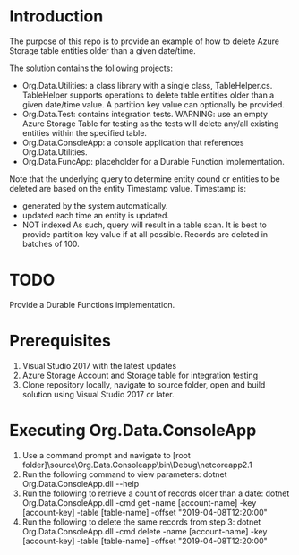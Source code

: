 # Introduction 
The purpose of this repo is to provide an example of how to delete Azure Storage table entities older than a given date/time.

The solution contains the following projects:
- Org.Data.Utilities: a class library with a single class, TableHelper.cs. TableHelper supports operations to delete table entities older than a given date/time value. A partition key value can optionally be provided.
- Org.Data.Test: contains integration tests. WARNING: use an empty Azure Storage Table for testing as the tests will delete any/all existing entities within the specified table.
- Org.Data.ConsoleApp: a console application that references Org.Data.Utilities.
- Org.Data.FuncApp: placeholder for a Durable Function implementation.

Note that the underlying query to determine entity cound or entities to be deleted are based on the entity Timestamp value. Timestamp is:
- generated by the system automatically. 
- updated each time an entity is updated.
- NOT indexed
As such, query will result in a table scan. It is best to provide partition key value if at all possible. Records are deleted in batches of 100.

# TODO
Provide a Durable Functions implementation.

# Prerequisites
1. Visual Studio 2017 with the latest updates
2. Azure Storage Account and Storage table for integration testing
3. Clone repository locally, navigate to source folder, open and build solution using Visual Studio 2017 or later.

# Executing Org.Data.ConsoleApp
1. Use a command prompt and navigate to [root folder]\source\Org.Data.Consoleapp\bin\Debug\netcoreapp2.1
2. Run the following command to view parameters: dotnet Org.Data.ConsoleApp.dll --help
3. Run the following to retrieve a count of records older than a date: 
dotnet Org.Data.ConsoleApp.dll -cmd get -name [account-name] -key [account-key] -table [table-name] -offset "2019-04-08T12:20:00"
4. Run the following to delete the same records from step 3:
dotnet Org.Data.ConsoleApp.dll -cmd delete -name [account-name] -key [account-key] -table [table-name] -offset "2019-04-08T12:20:00"


